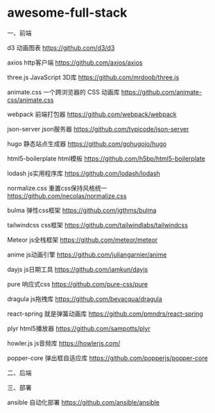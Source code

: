 # awesome-full-stack

一、前端

d3 动画图表  https://github.com/d3/d3

axios http客户端 https://github.com/axios/axios

three.js JavaScript 3D库 https://github.com/mrdoob/three.js

animate.css 一个跨浏览器的 CSS 动画库 https://github.com/animate-css/animate.css

webpack 前端打包器 https://github.com/webpack/webpack

json-server json服务器 https://github.com/typicode/json-server

hugo 静态站点生成器 https://github.com/gohugoio/hugo

html5-boilerplate html模板 https://github.com/h5bp/html5-boilerplate

lodash js实用程序库 https://github.com/lodash/lodash

normalize.css 重置css保持风格统一 https://github.com/necolas/normalize.css

bulma 弹性css框架 https://github.com/jgthms/bulma

tailwindcss css框架 https://github.com/tailwindlabs/tailwindcss

Meteor js全栈框架 https://github.com/meteor/meteor

anime js动画引擎 https://github.com/juliangarnier/anime

dayjs js日期工具 https://github.com/iamkun/dayjs

pure 响应式css https://github.com/pure-css/pure

dragula js拖拽库 https://github.com/bevacqua/dragula

react-spring 就是弹簧动画库 https://github.com/pmndrs/react-spring

plyr html5播放器 https://github.com/sampotts/plyr

howler.js js音频库 https://howlerjs.com/

popper-core 弹出框自适应库 https://github.com/popperjs/popper-core

二、后端




三、部署

ansible 自动化部署 https://github.com/ansible/ansible
